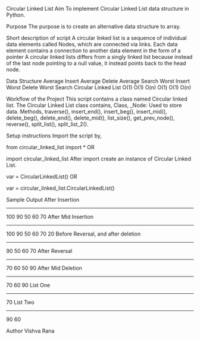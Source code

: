 Circular Linked List Aim To implement Circular Linked List data structure in Python.

Purpose The purpose is to create an alternative data structure to array.

Short description of script A circular linked list is a sequence of individual data elements called Nodes, which are connected via links. Each data element contains a connection to another data element in the form of a pointer A circular linked lists differs from a singly linked list because instead of the last node pointing to a null value, it instead points back to the head node.

Data Structure Average Insert Average Delete Average Search Worst Insert Worst Delete Worst Search Circular Linked List O(1) O(1) O(n) O(1) O(1) O(n)

Workflow of the Project This script contains a class named Circular linked list. The Circular Linked List class contains, Class, \_Node: Used to store data. Methods, traverse(), insert_end(), insert_beg(), insert_mid(), delete_beg(), delete_end(), delete_mid(), list_size(), get_prev_node(), reverse(), split_list(), split_list_2().

Setup instructions Import the script by,

from circular_linked_list import \* OR

import circular_linked_list After import create an instance of Circular Linked List.

var = CircularLinkedList() OR

var = circular_linked_list.CircularLinkedList()

Sample Output After Insertion

---

100 90 50 60 70 After Mid Insertion

---

100 90 50 60 70 20 Before Reversal, and after deletion

---

90 50 60 70 After Reversal

---

70 60 50 90 After Mid Deletion

---

70 60 90 List One

---

70 List Two

---

90 60

Author Vishva Rana

